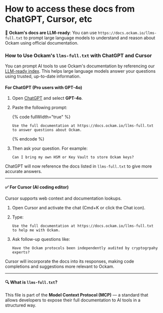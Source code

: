 # How to access these docs from ChatGPT, Cursor, etc

🔗 **Ockam's docs are LLM-ready**: You can use `https://docs.ockam.io/llms-full.txt` to prompt large language models to understand and reason about Ockam using official documentation.

### How to Use Ockam's `llms-full.txt` with ChatGPT and Cursor

You can prompt AI tools to use Ockam's documentation by referencing our [LLM-ready index](https://docs.ockam.io/llms-full.txt). This helps large language models answer your questions using trusted, up-to-date information.

#### For ChatGPT (Pro users with GPT-4o)

1. Open [ChatGPT](https://chat.openai.com) and select **GPT-4o**.
2.  Paste the following prompt:

    {% code fullWidth="true" %}
    ```
    Use the full documentation at https://docs.ockam.io/llms-full.txt to answer questions about Ockam.
    ```
    {% endcode %}
3.  Then ask your question. For example:

    ```
    Can I bring my own HSM or Key Vault to store Ockam keys?
    ```

ChatGPT will now reference the docs listed in `llms-full.txt` to give more accurate answers.

***

#### ✅ For Cursor (AI coding editor)

Cursor supports web context and documentation lookups.

1. Open Cursor and activate the chat (Cmd+K or click the Chat icon).
2.  Type:

    ```
    Use the full documentation at https://docs.ockam.io/llms-full.txt to help me with Ockam.
    ```
3.  Ask follow-up questions like:

    ```
    Have the Ockam protocols been independently audited by cryptogrpahy experts? 
    ```

Cursor will incorporate the docs into its responses, making code completions and suggestions more relevant to Ockam.

***

#### 🔍 What is `llms-full.txt`?

This file is part of the **Model Context Protocol (MCP)** — a standard that allows developers to expose their full documentation to AI tools in a structured way.&#x20;
